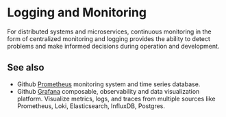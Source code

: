 # Logging and Monitoring

For distributed systems and microservices, continuous monitoring in the form of centralized monitoring and logging provides the ability to detect problems and make informed decisions during operation and development.

## See also

- Github [Prometheus](https://github.com/prometheus/prometheus) monitoring system and time series database.
- Github [Grafana](https://github.com/grafana/grafana) composable, observability and data visualization platform. Visualize metrics, logs, and traces from multiple sources like Prometheus, Loki, Elasticsearch, InfluxDB, Postgres.
